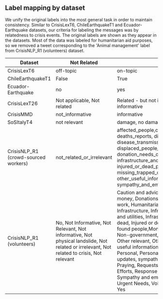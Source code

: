 ## Label mapping by dataset

We unify the original labels into the most general task in order to maintain consistency. Similar to CrisisLexT6, ChileEarthquakeT1 and Ecuador-Earthquake datasets, our criteria for labeling the messages was by relatedness to crisis events. The original labels are shown as they appear in the datasets. Most of the data was labeled for humanitarian aid purposes, so we removed a tweet corresponding to the 'Animal management' label from CrisisNLP_R1 (volunteers) dataset. 


| Dataset                              | Not Related                                                                                                                                | Related                                                                                                                                                                                                                                                                                                                                                                                                                                                                                                                                                                                                                                                                                                                                                                                                   |
|--------------------------------------|--------------------------------------------------------------------------------------------------------------------------------------------|-----------------------------------------------------------------------------------------------------------------------------------------------------------------------------------------------------------------------------------------------------------------------------------------------------------------------------------------------------------------------------------------------------------------------------------------------------------------------------------------------------------------------------------------------------------------------------------------------------------------------------------------------------------------------------------------------------------------------------------------------------------------------------------------------------------|
| CrisisLexT6                          | off-topic                                                                                                                                  | on-topic                                                                                                                                                                                                                                                                                                                                                                                                                                                                                                                                                                                                                                                                                                                                                                                                  |
| ChileEarthquakeT1                    | False                                                                                                                                      | True                                                                                                                                                                                                                                                                                                                                                                                                                                                                                                                                                                                                                                                                                                                                                                                                      |
| Ecuador-Earthquake                   | no                                                                                                                                         | yes                                                                                                                                                                                                                                                                                                                                                                                                                                                                                                                                                                                                                                                                                                                                                                                                       |
| CrisisLexT26                         | Not applicable, Not related                                                                                                                | Related - but not informative, Related and informative                                                                                                                                                                                                                                                                                                                                                                                                                                                                                                                                                                                                                                                                                                                                                    |
| CrisisMMD                            | not_informative                                                                                                                            | informative                                                                                                                                                                                                                                                                                                                                                                                                                                                                                                                                                                                                                                                                                                                                                                                               |
| SoSItalyT4                           | not relevant                                                                                                                               | damage, no damage                                                                                                                                                                                                                                                                                                                                                                                                                                                                                                                                                                                                                                                                                                                                                                                         |
| CrisisNLP_R1 (crowd-sourced workers) | not_related_or_irrelevant                                                                                                                  | affected_people,caution_and_advice, deaths_reports, disease_signs_or_symptoms, disease_transmission, displaced_people_and_evacuations, donation_needs_or_offers_or_volunteering_services, infrastructure_and_utilities_damage, injured_or_dead_people, missing_trapped_or_found_people, other_useful_information, prevention, sympathy_and_emotional_support, treatment                                                                                                                                                                                                                                                                                                                                                                                                                                   |
| CrisisNLP_R1 (volunteers)            | No, Not Informative, Not Relevant, Not informative, Not physical landslide, Not related or irrelevant, Not related to crisis, Not relevant | Caution and advice, Displaced people, Donations of money, Donations of supplies and/or volunteer work, Humanitarian Aid Provided, Informative, Infrastructure, Infrastructure Damage, Infrastructure and utilities, Infrastructure damage, Injured and dead, Injured or dead people, Missing, trapped, or found people,Money, Needs of those affected, Non-government, Other Relevant Information, Other relevant, Other relevant information, Other useful information, People missing or found, Personal, Personal only, Personal updates, Personal updates, sympathy, support, Physical landslide, Praying, Requests for Help/Needs, Response Efforts, Response efforts, Shelter and supplies, Sympathy and emotional support, Traditional media, Urgent Needs, Volunteer or professional services, Yes |
